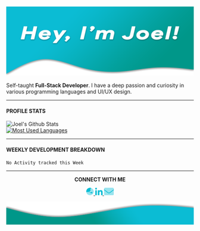 [![JDesign](https://raw.githubusercontent.com/JDesignEra/JDesignEra/master/assets/headers/intro-header.png)](https://jdesignera.com)

Self-taught **Full-Stack Developer**. I have a deep passion and curiosity in various programming languages and UI/UX design.

*****

#### PROFILE STATS
<a href="https://github-readme-stats.vercel.app/api?username=JDesignEra&title_color=00bcd4&text_color=fff&icon_color=00bcd4&bg_color=202020&show_icons=true&hide_border=true&hide=stars&count_private=true&include_all_commits=true">
<img width="457px" align="left" alt="Joel's Github Stats" title="Joel's Github Stats" src="https://github-readme-stats.vercel.app/api?username=JDesignEra&title_color=00bcd4&text_color=fff&icon_color=00bcd4&bg_color=202020&show_icons=true&hide_border=true&hide=stars&count_private=true&include_all_commits=true" />
</a>
<a href="https://github-readme-stats.vercel.app/api/top-langs/?username=JDesignEra&title_color=00bcd4&text_color=fff&bg_color=202020&hide-border=true&layout=compact">
<img width="357px" alt="Most Used Languages" title="Mose Used Languages" src="https://github-readme-stats.vercel.app/api/top-langs/?username=JDesignEra&title_color=00bcd4&text_color=fff&bg_color=202020&hide-border=true&layout=compact">
</a>

*****

#### WEEKLY DEVELOPMENT BREAKDOWN

<!--START_SECTION:waka-->
```text
No Activity tracked this Week
```
<!--END_SECTION:waka-->

*****

<p align="center">
  <b>CONNECT WITH ME</b>
  
  <p align="center">
  <a href="https://jdesignera.com">
    <img height="20px" alt="Website" src="https://raw.githubusercontent.com/JDesignEra/JDesignEra/master/assets/icons/globe-asia-duotone.svg" />
  </a>
  <a href="https://www.linkedin.com/in/jdesignera">
    <img height="20px" alt="LinkedIn" src="https://raw.githubusercontent.com/JDesignEra/JDesignEra/master/assets/icons/linkedin-in-brands.svg" />
  </a>
  <a href="mailto:joel@jdesignera.com">
    <img height="20px" alt="Email" src="https://raw.githubusercontent.com/JDesignEra/JDesignEra/master/assets/icons/envelope-duotone.svg" />
  </a>
  </p>
</p>

![JDesign](https://raw.githubusercontent.com/JDesignEra/JDesignEra/master/assets/headers/bottom-wave.png)
